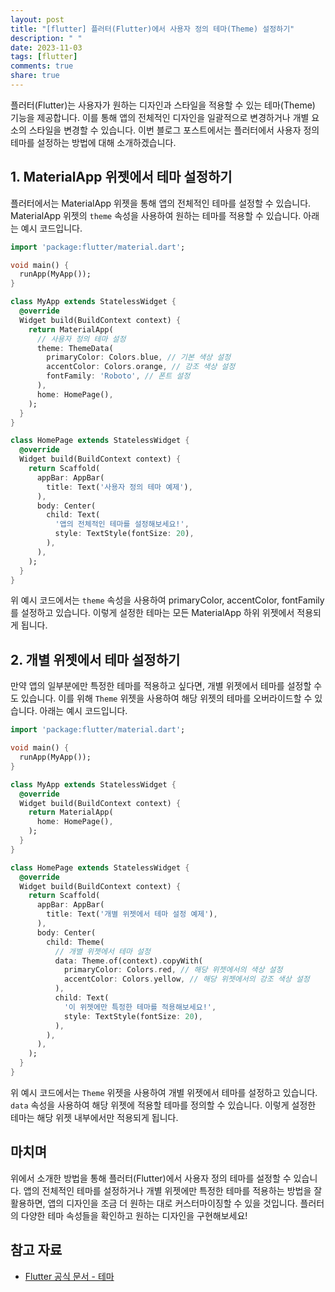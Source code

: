 ```yaml
---
layout: post
title: "[flutter] 플러터(Flutter)에서 사용자 정의 테마(Theme) 설정하기"
description: " "
date: 2023-11-03
tags: [flutter]
comments: true
share: true
---
```


플러터(Flutter)는 사용자가 원하는 디자인과 스타일을 적용할 수 있는 테마(Theme) 기능을 제공합니다. 이를 통해 앱의 전체적인 디자인을 일괄적으로 변경하거나 개별 요소의 스타일을 변경할 수 있습니다. 이번 블로그 포스트에서는 플러터에서 사용자 정의 테마를 설정하는 방법에 대해 소개하겠습니다.

## 1. MaterialApp 위젯에서 테마 설정하기

플러터에서는 MaterialApp 위젯을 통해 앱의 전체적인 테마를 설정할 수 있습니다. MaterialApp 위젯의 `theme` 속성을 사용하여 원하는 테마를 적용할 수 있습니다. 아래는 예시 코드입니다.

```dart
import 'package:flutter/material.dart';

void main() {
  runApp(MyApp());
}

class MyApp extends StatelessWidget {
  @override
  Widget build(BuildContext context) {
    return MaterialApp(
      // 사용자 정의 테마 설정
      theme: ThemeData(
        primaryColor: Colors.blue, // 기본 색상 설정
        accentColor: Colors.orange, // 강조 색상 설정
        fontFamily: 'Roboto', // 폰트 설정
      ),
      home: HomePage(),
    );
  }
}

class HomePage extends StatelessWidget {
  @override
  Widget build(BuildContext context) {
    return Scaffold(
      appBar: AppBar(
        title: Text('사용자 정의 테마 예제'),
      ),
      body: Center(
        child: Text(
          '앱의 전체적인 테마를 설정해보세요!',
          style: TextStyle(fontSize: 20),
        ),
      ),
    );
  }
}
```

위 예시 코드에서는 `theme` 속성을 사용하여 primaryColor, accentColor, fontFamily를 설정하고 있습니다. 이렇게 설정한 테마는 모든 MaterialApp 하위 위젯에서 적용되게 됩니다.

## 2. 개별 위젯에서 테마 설정하기

만약 앱의 일부분에만 특정한 테마를 적용하고 싶다면, 개별 위젯에서 테마를 설정할 수도 있습니다. 이를 위해 `Theme` 위젯을 사용하여 해당 위젯의 테마를 오버라이드할 수 있습니다. 아래는 예시 코드입니다.

```dart
import 'package:flutter/material.dart';

void main() {
  runApp(MyApp());
}

class MyApp extends StatelessWidget {
  @override
  Widget build(BuildContext context) {
    return MaterialApp(
      home: HomePage(),
    );
  }
}

class HomePage extends StatelessWidget {
  @override
  Widget build(BuildContext context) {
    return Scaffold(
      appBar: AppBar(
        title: Text('개별 위젯에서 테마 설정 예제'),
      ),
      body: Center(
        child: Theme(
          // 개별 위젯에서 테마 설정
          data: Theme.of(context).copyWith(
            primaryColor: Colors.red, // 해당 위젯에서의 색상 설정
            accentColor: Colors.yellow, // 해당 위젯에서의 강조 색상 설정
          ),
          child: Text(
            '이 위젯에만 특정한 테마를 적용해보세요!',
            style: TextStyle(fontSize: 20),
          ),
        ),
      ),
    );
  }
}
```

위 예시 코드에서는 `Theme` 위젯을 사용하여 개별 위젯에서 테마를 설정하고 있습니다. `data` 속성을 사용하여 해당 위젯에 적용할 테마를 정의할 수 있습니다. 이렇게 설정한 테마는 해당 위젯 내부에서만 적용되게 됩니다.

## 마치며

위에서 소개한 방법을 통해 플러터(Flutter)에서 사용자 정의 테마를 설정할 수 있습니다. 앱의 전체적인 테마를 설정하거나 개별 위젯에만 특정한 테마를 적용하는 방법을 잘 활용하면, 앱의 디자인을 조금 더 원하는 대로 커스터마이징할 수 있을 것입니다. 플러터의 다양한 테마 속성들을 확인하고 원하는 디자인을 구현해보세요!

## 참고 자료
- [Flutter 공식 문서 - 테마](https://flutter.dev/docs/cookbook/design/themes)